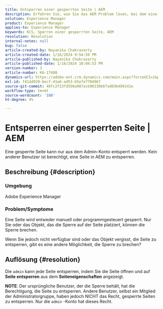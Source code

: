 ```yaml
---
title: Entsperren einer gesperrten Seite | AEM
description: Erfahren Sie, wie Sie das AEM Problem lösen, bei dem eine gesperrte Seite von anderen Entitäten als dem Benutzer, der die Sperre auf der Seite platziert hat, entsperrt werden muss.
solution: Experience Manager
product: Experience Manager
applies-to: Experience Manager
keywords: KCS, Sperren einer gesperrten Seite, AEM
resolution: Resolution
internal-notes: null
bug: false
article-created-by: Nayanika Chakravarty
article-created-date: 1/16/2024 9:54:59 PM
article-published-by: Nayanika Chakravarty
article-published-date: 1/16/2024 10:04:53 PM
version-number: 3
article-number: KA-17480
dynamics-url: https://adobe-ent.crm.dynamics.com/main.aspx?forceUCI=1&pagetype=entityrecord&etn=knowledgearticle&id=956525e1-b9b4-ee11-a569-6045bd0063aa
exl-id: f414d920-6ecf-41a6-ad53-65e7e7784967
source-git-commit: 46fc2f23fd556a987acb96338b6fad03b489141e
workflow-type: tm+mt
source-wordcount: '188'
ht-degree: 4%

---
```


# Entsperren einer gesperrten Seite | AEM


Eine gesperrte Seite kann nur aus dem Admin-Konto entsperrt werden. Kein anderer Benutzer ist berechtigt, eine Seite in AEM zu entsperren.

## Beschreibung {#description}


### <b>Umgebung</b>

Adobe Experience Manager

### <b>Problem/Symptome</b>

Eine Seite wird entweder manuell oder programmgesteuert gesperrt. Nur Sie oder das Objekt, das die Sperre auf der Seite platziert, können die Sperre brechen.

Wenn Sie jedoch nicht verfügbar sind oder das Objekt vergisst, die Seite zu entsperren, gibt es eine andere Möglichkeit, die Sperre zu brechen?


## Auflösung {#resolution}


Die `admin` kann jede Seite entsperren, indem Sie die Seite öffnen und auf <b>Seite entsperren</b> aus dem <b>Seiteneigenschaften</b> angezeigt.

<b>NOTE</b>: Der ursprüngliche Benutzer, der die Sperre behält, hat die Berechtigung, die Seite zu entsperren. Andere Benutzer, selbst ein Mitglied der Administratorgruppe, haben jedoch NICHT das Recht, gesperrte Seiten zu entsperren. Nur die `admin` -Konto hat dieses Recht.
